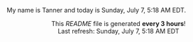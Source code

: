 My name is Tanner and today is Sunday, July 7, 5:18 AM EDT.

<p align="center">This <i>README</i> file is generated <b>every 3 hours</b>!</br>Last refresh: Sunday, July 7, 5:18 AM EDT<br /></p>
